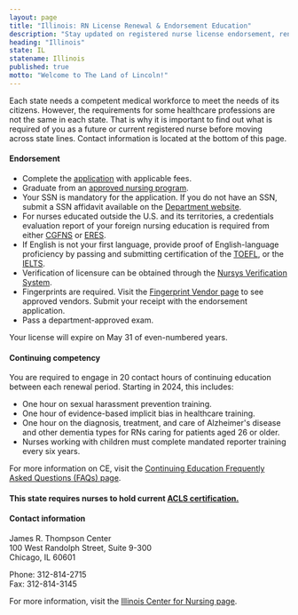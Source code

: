 ```yaml
---
layout: page
title: "Illinois: RN License Renewal & Endorsement Education"
description: "Stay updated on registered nurse license endorsement, renewal, and continuing education in Illinois. Ensure the longevity of your nursing profession."
heading: "Illinois"
state: IL
statename: Illinois
published: true
motto: "Welcome to The Land of Lincoln!"
---
```


Each state needs a competent medical workforce to meet the needs of its citizens. However, the requirements for some healthcare professions are not the same in each state. That is why it is important to find out what is required of you as a future or current registered nurse before moving across state lines. Contact information is located at the bottom of this page.

#### Endorsement

- Complete the [application](https://idfpr.illinois.gov/profs/nursing.html) with applicable fees.
- Graduate from an [approved nursing program](https://idfpr.illinois.gov/profs/nursing.html).
- Your SSN is mandatory for the application. If you do not have an SSN, submit a SSN affidavit available on the [Department website](https://idfpr.illinois.gov/profs/nursing.html).
- For nurses educated outside the U.S. and its territories, a credentials evaluation report of your foreign nursing education is required from either [CGFNS](https://www.cgfns.org/) or [ERES](https://www.eres.com/).
- If English is not your first language, provide proof of English-language proficiency by passing and submitting certification of the [TOEFL](https://www.ets.org/toefl.html), or the [IELTS](https://ielts.org/).
- Verification of licensure can be obtained through the [Nursys Verification System](https://www.nursys.com/).
- Fingerprints are required. Visit the [Fingerprint Vendor page](https://accuratebiometrics.com/illinois/services/idfpr) to see approved vendors. Submit your receipt with the endorsement application.
- Pass a department-approved exam.

Your license will expire on May 31 of even-numbered years.

#### Continuing competency

You are required to engage in 20 contact hours of continuing education between each renewal period. Starting in 2024, this includes:
- One hour on sexual harassment prevention training.
- One hour of evidence-based implicit bias in healthcare training.
- One hour on the diagnosis, treatment, and care of Alzheimer's disease and other dementia types for RNs caring for patients aged 26 or older.
- Nurses working with children must complete mandated reporter training every six years.

For more information on CE, visit the [Continuing Education Frequently Asked Questions (FAQs) page](https://nursing.illinois.gov/content/dam/soi/en/web/nursing/documents/pdf/2023-04-28_IL_RN_CE_Relicensure_FAQ-final.pdf).

#### This state requires nurses to hold current [ACLS certification.](https://www.acls.net/illinois-acls-pals-bls)

#### Contact information

James R. Thompson Center  
100 West Randolph Street, Suite 9-300  
Chicago, IL 60601

Phone: 312-814-2715  
Fax: 312-814-3145  

For more information, visit the [Illinois Center for Nursing page](https://nursing.illinois.gov/).
